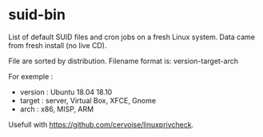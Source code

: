 # suid-bin
List of default SUID files and cron jobs on a fresh Linux system. Data came from fresh install (no live CD).

File are sorted by distribution. Filename format is: version-target-arch

For exemple :
* version : Ubuntu 18.04 18.10 
* target : server, Virtual Box, XFCE, Gnome
* arch : x86, MISP, ARM

Usefull with https://github.com/cervoise/linuxprivcheck.
